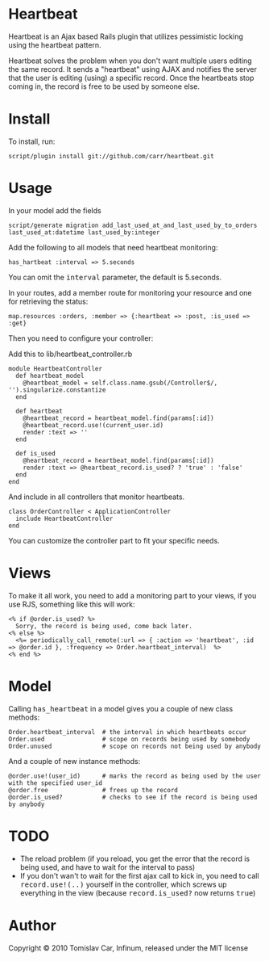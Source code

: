 Heartbeat
=======

Heartbeat is an Ajax based Rails plugin that utilizes pessimistic locking using the heartbeat pattern.

Heartbeat solves the problem when you don't want multiple users editing the same record. It sends a "heartbeat" using AJAX
and notifies the server that the user is editing (using) a specific record. Once the heartbeats stop coming in, the record 
is free to be used by someone else.

Install
=======

To install, run:

    script/plugin install git://github.com/carr/heartbeat.git

Usage
=====

In your model add the fields

    script/generate migration add_last_used_at_and_last_used_by_to_orders last_used_at:datetime last_used_by:integer

Add the following to all models that need heartbeat monitoring:

    has_hartbeat :interval => 5.seconds

You can omit the <tt>interval</tt> parameter, the default is 5.seconds.

In your routes, add a member route for monitoring your resource and one for retrieving the status:

    map.resources :orders, :member => {:heartbeat => :post, :is_used => :get}

Then you need to configure your controller:

Add this to lib/heartbeat_controller.rb

    module HeartbeatController
      def heartbeat_model
        @heartbeat_model = self.class.name.gsub(/Controller$/, '').singularize.constantize    
      end

      def heartbeat
        @heartbeat_record = heartbeat_model.find(params[:id])
        @heartbeat_record.use!(current_user.id)
        render :text => ''
      end

      def is_used
        @heartbeat_record = heartbeat_model.find(params[:id])
        render :text => @heartbeat_record.is_used? ? 'true' : 'false'
      end
    end

And include in all controllers that monitor heartbeats.

    class OrderController < ApplicationController
      include HeartbeatController
    end

You can customize the controller part to fit your specific needs.

Views
=====

To make it all work, you need to add a monitoring part to your views, if you use RJS, something like this will work:

    <% if @order.is_used? %>
      Sorry, the record is being used, come back later.
    <% else %>
      <%= periodically_call_remote(:url => { :action => 'heartbeat', :id => @order.id }, :frequency => Order.heartbeat_interval)  %>
    <% end %>

Model
=====

Calling <tt>has_heartbeat</tt> in a model gives you a couple of new class methods:

    Order.heartbeat_interval  # the interval in which heartbeats occur
    Order.used                # scope on records being used by somebody
    Order.unused              # scope on records not being used by anybody

And a couple of new instance methods:

    @order.use!(user_id)      # marks the record as being used by the user with the specified user_id
    @order.free               # frees up the record
    @order.is_used?           # checks to see if the record is being used by anybody

TODO
====

* The reload problem (if you reload, you get the error that the record is being used, and have to wait for the interval to pass)
* If you don't wan't to wait for the first ajax call to kick in, you need to call <tt>record.use!(..)</tt> yourself in the controller, 
which screws up everything in the view (because <tt>record.is_used?</tt> now returns <tt>true</tt>)

Author
======

Copyright © 2010 Tomislav Car, Infinum, released under the MIT license
